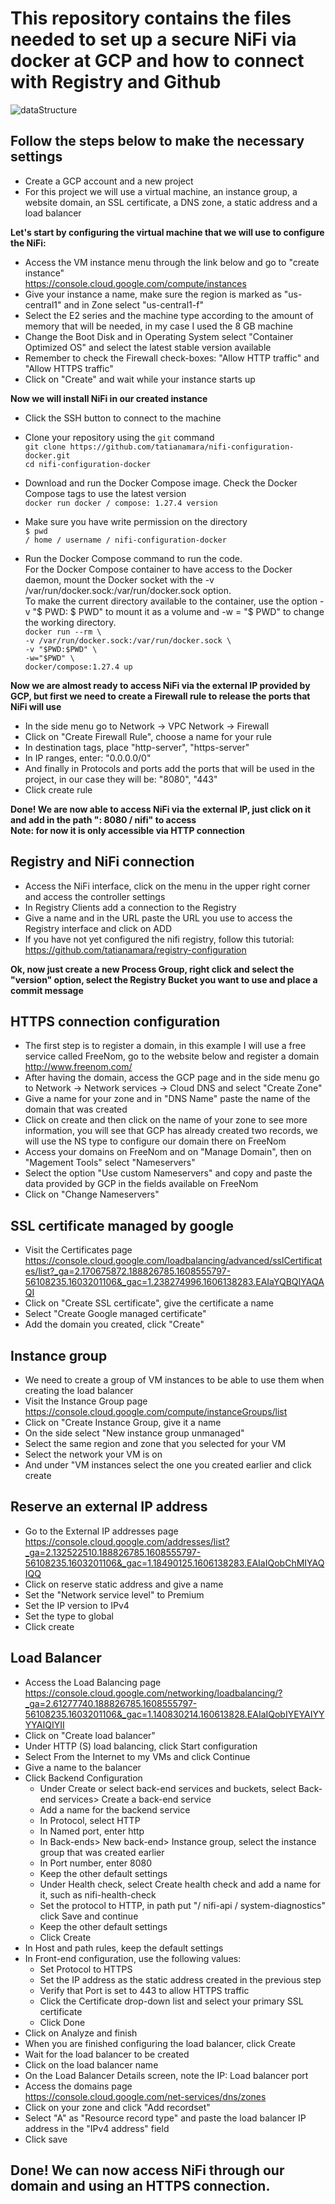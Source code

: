# This repository contains the files needed to set up a secure NiFi via docker at GCP and how to connect with Registry and Github

![dataStructure](https://github.com/tatianamara/nifi-configuration-docker/blob/main/dataStructure.PNG)

## Follow the steps below to make the necessary settings

- Create a GCP account and a new project
- For this project we will use a virtual machine, an instance group, a website domain, an SSL certificate, a DNS zone, a static address and a load balancer

**Let's start by configuring the virtual machine that we will use to configure the NiFi:**  
- Access the VM instance menu through the link below and go to "create instance"  
https://console.cloud.google.com/compute/instances
- Give your instance a name, make sure the region is marked as "us-central1" and in Zone select "us-central1-f"
- Select the E2 series and the machine type according to the amount of memory that will be needed, in my case I used the 8 GB machine
- Change the Boot Disk and in Operating System select "Container Optimized OS" and select the latest stable version available
- Remember to check the Firewall check-boxes: "Allow HTTP traffic" and "Allow HTTPS traffic"
- Click on "Create" and wait while your instance starts up

**Now we will install NiFi in our created instance**
- Click the SSH button to connect to the machine
- Clone your repository using the ```git``` command  
```git clone https://github.com/tatianamara/nifi-configuration-docker.git```  
```cd nifi-configuration-docker```  


- Download and run the Docker Compose image. Check the Docker Compose tags to use the latest version  
```docker run docker / compose: 1.27.4 version```  
- Make sure you have write permission on the directory  
```$ pwd```  
```/ home / username / nifi-configuration-docker```  
- Run the Docker Compose command to run the code.  
For the Docker Compose container to have access to the Docker daemon, mount the Docker socket with the -v /var/run/docker.sock:/var/run/docker.sock option.  
To make the current directory available to the container, use the option -v "$ PWD: $ PWD" to mount it as a volume and -w = "$ PWD" to change the working directory.  
```docker run --rm \```    
```-v /var/run/docker.sock:/var/run/docker.sock \```  
```-v "$PWD:$PWD" \```  
```-w="$PWD" \```  
```docker/compose:1.27.4 up```  

**Now we are almost ready to access NiFi via the external IP provided by GCP, but first we need to create a Firewall rule to release the ports that NiFi will use**  
- In the side menu go to Network -> VPC Network -> Firewall
- Click on "Create Firewall Rule", choose a name for your rule
- In destination tags, place "http-server", "https-server"
- In IP ranges, enter: "0.0.0.0/0"
- And finally in Protocols and ports add the ports that will be used in the project, in our case they will be: "8080", "443"
- Click create rule

**Done! We are now able to access NiFi via the external IP, just click on it and add in the path ": 8080 / nifi" to access**  
**Note: for now it is only accessible via HTTP connection**  


## Registry and NiFi connection
- Access the NiFi interface, click on the menu in the upper right corner and access the controller settings
- In Registry Clients add a connection to the Registry
- Give a name and in the URL paste the URL you use to access the Registry interface and click on ADD
- If you have not yet configured the nifi registry, follow this tutorial: https://github.com/tatianamara/registry-configuration

**Ok, now just create a new Process Group, right click and select the "version" option, select the Registry Bucket you want to use and place a commit message**  

## HTTPS connection configuration
- The first step is to register a domain, in this example I will use a free service called FreeNom, go to the website below and register a domain  
http://www.freenom.com/
- After having the domain, access the GCP page and in the side menu go to Network -> Network services -> Cloud DNS and select "Create Zone"
- Give a name for your zone and in "DNS Name" paste the name of the domain that was created
- Click on create and then click on the name of your zone to see more information, you will see that GCP has already created two records, we will use the NS type to configure our domain there on FreeNom
- Access your domains on FreeNom and on "Manage Domain", then on "Magement Tools" select "Nameservers"
- Select the option "Use custom Nameservers" and copy and paste the data provided by GCP in the fields available on FreeNom
- Click on "Change Nameservers"

## SSL certificate managed by google
- Visit the Certificates page  
https://console.cloud.google.com/loadbalancing/advanced/sslCertificates/list?_ga=2.170675872.188826785.1608555797-56108235.1603201106&_gac=1.238274996.1606138283.EAIaYQBQIYAQAQI 
- Click on "Create SSL certificate", give the certificate a name
- Select "Create Google managed certificate"
- Add the domain you created, click "Create"

## Instance group
- We need to create a group of VM instances to be able to use them when creating the load balancer
- Visit the Instance Group page  
https://console.cloud.google.com/compute/instanceGroups/list
- Click on "Create Instance Group, give it a name
- On the side select "New instance group unmanaged"
- Select the same region and zone that you selected for your VM
- Select the network your VM is on
- And under "VM instances select the one you created earlier and click create

## Reserve an external IP address
- Go to the External IP addresses page  
https://console.cloud.google.com/addresses/list?_ga=2.132522510.188826785.1608555797-56108235.1603201106&_gac=1.18490125.1606138283.EAIaIQobChMIYAQIQQ
- Click on reserve static address and give a name
- Set the "Network service level" to Premium
- Set the IP version to IPv4
- Set the type to global
- Click create

## Load Balancer
- Access the Load Balancing page  
https://console.cloud.google.com/networking/loadbalancing/?_ga=2.61277740.188826785.1608555797-56108235.1603201106&_gac=1.140830214.160613828.EAIaIQobIYEYAIYYYYAIQIYII  
- Click on "Create load balancer"
- Under HTTP (S) load balancing, click Start configuration
- Select From the Internet to my VMs and click Continue
- Give a name to the balancer
- Click Backend Configuration
    - Under Create or select back-end services and buckets, select Back-end services> Create a back-end service
    - Add a name for the backend service
    - In Protocol, select HTTP
    - In Named port, enter http
    - In Back-ends> New back-end> Instance group, select the instance group that was created earlier
    - In Port number, enter 8080
    - Keep the other default settings
    - Under Health check, select Create health check and add a name for it, such as nifi-health-check
    - Set the protocol to HTTP, in path put "/ nifi-api / system-diagnostics" click Save and continue
    - Keep the other default settings
    - Click Create
- In Host and path rules, keep the default settings
- In Front-end configuration, use the following values:
    - Set Protocol to HTTPS
    - Set the IP address as the static address created in the previous step
    - Verify that Port is set to 443 to allow HTTPS traffic
    - Click the Certificate drop-down list and select your primary SSL certificate
    - Click Done
- Click on Analyze and finish
- When you are finished configuring the load balancer, click Create
- Wait for the load balancer to be created
- Click on the load balancer name
- On the Load Balancer Details screen, note the IP: Load balancer port
- Access the domains page   
https://console.cloud.google.com/net-services/dns/zones
- Click on your zone and click "Add recordset"
- Select "A" as "Resource record type" and paste the load balancer IP address in the "IPv4 address" field
- Click save

## Done! We can now access NiFi through our domain and using an HTTPS connection.

